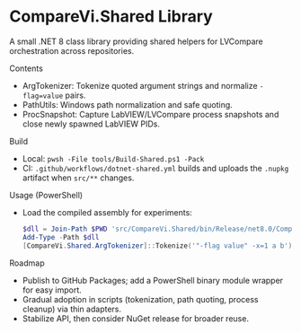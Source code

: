 # CompareVi.Shared Library

A small .NET 8 class library providing shared helpers for LVCompare orchestration across repositories.

Contents

- ArgTokenizer: Tokenize quoted argument strings and normalize `-flag=value` pairs.
- PathUtils: Windows path normalization and safe quoting.
- ProcSnapshot: Capture LabVIEW/LVCompare process snapshots and close newly spawned LabVIEW PIDs.

Build

- Local: `pwsh -File tools/Build-Shared.ps1 -Pack`
- CI: `.github/workflows/dotnet-shared.yml` builds and uploads the `.nupkg` artifact when `src/**` changes.

Usage (PowerShell)

- Load the compiled assembly for experiments:

  ```powershell
  $dll = Join-Path $PWD 'src/CompareVi.Shared/bin/Release/net8.0/CompareVi.Shared.dll'
  Add-Type -Path $dll
  [CompareVi.Shared.ArgTokenizer]::Tokenize('"-flag value" -x=1 a b')
  ```

Roadmap

- Publish to GitHub Packages; add a PowerShell binary module wrapper for easy import.
- Gradual adoption in scripts (tokenization, path quoting, process cleanup) via thin adapters.
- Stabilize API, then consider NuGet release for broader reuse.

